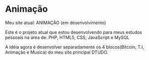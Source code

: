 # Animação

Meu site atual: ANIMAÇÃO (em desenvolvimento)

Este é o projeto atual que estou desenvolvendo para meus estudos pessoais na area de: PHP, HTML5, CSS, JavaScript e MySQL

A idéia agora é desenvolver separadamente os 4 blocos(Bitcoin, T.I, Animação e Musica) do meu site principal DTUDO.
